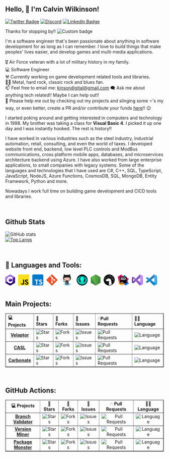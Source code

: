## **Hello, 👋 I'm Calvin Wilkinson!**
[![Twitter Badge](https://img.shields.io/badge/-Twitter-00acee?style=flat-square&logo=Twitter&logoColor=white)](https://twitter.com/KDCoder)
[![Discord](https://img.shields.io/discord/481597721199902720?color=%23575CCB&label=chat%20on%20discord&logo=discord&logoColor=white)](https://discord.gg/qewu6fNgv7)
[![Linkedin Badge](https://img.shields.io/badge/-LinkedIn-0e76a8?style=flat-square&logo=Linkedin&logoColor=white)](https://linkedin.com/in/kinsondigital)

Thanks for stopping by!! ![Custom badge](https://img.shields.io/endpoint?color=0088cc&label=Visitors&style=flat-square&url=https%3A%2F%2Fhits.dwyl.com%2FCalvinWilkinson%2FCalvinWilkinson.json)

I'm a software engineer that's been passionate about anything in software development for as long as I can remember.  I love to build things that make peoples' lives easier, and develop games and multi-media applications.

🎖  Air Force veteran with a lot of military history in my family.  
💻 Software Engineer  
⚒️ Currently working on game development related tools and libraries.  
🤘🏼 Metal, hard rock, classic rock and blues fan.  
📫 Feel free to email me: kinsondigital@gmail.com
🗨️ Ask me about anything tech related!!  Maybe I can help out!!  
🙏 Please help me out by checking out my projects and slinging some ⭐'s my way, or even better, create a PR and/or contribute your funds [here](https://github.com/sponsors/KinsonDigital)!! 😉

I started poking around and getting interested in computers and technology in 1998.  My brother was taking a class for **Visual Basic 4**. I picked it up one day and I was instantly hooked. The rest is history!!

I have worked in various industries such as the steel industry, industrial automation, retail, consulting, and even the world of taxes.  I developed website front end, backend, low level PLC controls and ModBus communications, cross platform mobile apps, databases, and microservices architecture backend using Azure.  I have also worked from large enterprise applications, to small companies with legacy systems.   Some of the languages and technologies that I have used are C#, C++, SQL, TypeScript, JavaScript, NodeJS, Azure Functions, CosmosDB, SQL, MongoDB, Entity Framework, Python and more.

Nowadays I work full time on building game development and CICD tools and libraries.

<br/>

## **Github Stats**
![GitHub stats](https://github-readme-stats.vercel.app/api?username=calvinwilkinson&show_icons=true&theme=tokyonight)  
[![Top Langs](https://github-readme-stats.vercel.app/api/top-langs/?username=calvinwilkinson&layout=compact&theme=tokyonight)](https://github.com/anuraghazra/github-readme-stats)

<br/>

## **🔨 Languages and Tools:**
<a href="https://docs.microsoft.com/en-us/dotnet/csharp/tour-of-csharp/" target="_blank">
    <img align="left" src="https://raw.githubusercontent.com/CalvinWilkinson/CalvinWilkinson/master/assets/csharp-logo.png" alt="csharp" height="35px"/>
</a>
<a href="https://developer.mozilla.org/en-US/docs/Web/JavaScript" target="_blank">
    <img style="margin-left: 10px" align="left" src="https://raw.githubusercontent.com/CalvinWilkinson/CalvinWilkinson/master/assets/javascript-logo.png" alt="javascript" height="35px"/>
</a>
<a href="https://www.typescriptlang.org/" target="_blank">
    <img style="margin-left: 10px" align="left" src="https://raw.githubusercontent.com/CalvinWilkinson/CalvinWilkinson/master/assets/typescript-logo.png" alt="typecript" height="35px"/>
</a>
<a href="https://git-scm.com/" target="_blank">
    <img style="margin-left: 10px" align="left" src="https://raw.githubusercontent.com/CalvinWilkinson/CalvinWilkinson/master/assets/git-logo.png" alt="git" height="35px"/>
</a>
<a href="https://github.com/" target="_blank">
    <img style="margin-left: 10px" align="left" src="https://raw.githubusercontent.com/CalvinWilkinson/CalvinWilkinson/master/assets/github-logo.png" alt="github" height="35px"/>
</a>
<a href="https://www.gitkraken.com/" target="_blank">
    <img style="margin-left: 10px" align="left" src="https://raw.githubusercontent.com/CalvinWilkinson/CalvinWilkinson/master/assets/gitkraken-logo.png" alt="gitkraken" height="35px"/>
</a>
<a href="https://nodejs.org/en/" target="_blank">
    <img style="margin-left: 10px" align="left" src="https://raw.githubusercontent.com/CalvinWilkinson/CalvinWilkinson/master/assets/nodejs-logo.png" alt="nodejs" height="35px"/>
</a>
<a href="https://deno.com/runtime" target="_blank">
    <img style="margin-left: 10px" align="left" src="https://raw.githubusercontent.com/CalvinWilkinson/CalvinWilkinson/master/assets/deno-logo.png" alt="deno" height="35px"/>
</a>
<a href="https://www.jetbrains.com/rider/" target="_blank">
    <img style="margin-left: 10px" align="left" src="https://raw.githubusercontent.com/CalvinWilkinson/CalvinWilkinson/master/assets/jetbrains-rider-logo.png" alt="jetbrains rider" height="35px"/>
</a>
<a href="https://visualstudio.microsoft.com/vs/" target="_blank">
    <img style="margin-left: 10px" align="left" src="https://raw.githubusercontent.com/CalvinWilkinson/CalvinWilkinson/master/assets/vs-2022-logo.png" alt="vs2022" height="35px"/>
</a>
<a href="https://code.visualstudio.com/" target="_blank">
    <img style="margin-left: 10px" align="left" src="https://raw.githubusercontent.com/CalvinWilkinson/CalvinWilkinson/master/assets/vscode-logo.png" alt="vscode" height="35px"/>
</a>

<br/>
<br/>
<br/>

## **Main Projects:**

<table border>
    <thead align="left">
        <tr>
            <td><b>💻 Projects</b></td>
            <td><b>🌟 Stars</b></td>
            <td><b>🍴 Forks</b></td>
            <td><b>🐛 Issues</b></td>
            <td><b><img src="./assets/pull-request.png" width="9%"/>Pull Requests</b></td>
            <td><b>👨‍💻 Language</b></td>
        </tr>
    </thead>
    <tbody>
        <!-- VELAPTOR -->
        <tr>
            <td align="center">
                <a href="https://github.com/KinsonDigital/Velaptor">
                    <b style="margin-bottom: 10px">Velaptor</b>
                </a>
            </td>
            <td>
                <img alt="Stars" src="https://img.shields.io/github/stars/KinsonDigital/Velaptor?style=flat-square&labelColor=343b41"/>
            </td>
            <td>
                <img alt="Forks" src="https://img.shields.io/github/forks/KinsonDigital/Velaptor?style=flat-square&labelColor=343b41"/>
            </td>
            <td>
                <img alt="Issues" src="https://img.shields.io/github/issues/KinsonDigital/Velaptor?style=flat-square"/>
            </td>
            <td>
                <img alt="Pull Requests" src="https://img.shields.io/github/issues-pr/KinsonDigital/Velaptor?style=flat-square"/>
            </td>
            <td>
                <img alt="Language" src="https://img.shields.io/github/languages/top/KinsonDigital/Velaptor?style=flat-square"/>
            </td>
        </tr>
        <!-- CASL -->
        <tr>
            <td align="center">
                <a href="https://github.com/KinsonDigital/CASL">
                    <b style="margin-bottom: 10px">CASL</b>
                </a>
            </td>
            <td>
                <img alt="Stars" src="https://img.shields.io/github/stars/KinsonDigital/CASL?style=flat-square&labelColor=343b41"/>
            </td>
            <td>
                <img alt="Forks" src="https://img.shields.io/github/forks/KinsonDigital/CASL?style=flat-square&labelColor=343b41"/>
            </td>
            <td>
                <img alt="Issues" src="https://img.shields.io/github/issues/KinsonDigital/CASL?style=flat-square"/>
            </td>
            <td>
                <img alt="Pull Requests" src="https://img.shields.io/github/issues-pr/KinsonDigital/CASL?style=flat-square"/>
            </td>
            <td>
                <img alt="Language" src="https://img.shields.io/github/languages/top/KinsonDigital/CASL?style=flat-square"/>
            </td>
        </tr>
        <!-- CARBONATE -->
        <tr>
            <td align="center">
                <a href="https://github.com/KinsonDigital/Carbonate">
                    <b style="margin-bottom: 10px">Carbonate</b>
                </a>
            </td>
            <td>
                <img alt="Stars" src="https://img.shields.io/github/stars/KinsonDigital/Carbonate?style=flat-square&labelColor=343b41"/>
            </td>
            <td>
                <img alt="Forks" src="https://img.shields.io/github/forks/KinsonDigital/Carbonate?style=flat-square&labelColor=343b41"/>
            </td>
            <td>
                <img alt="Issues" src="https://img.shields.io/github/issues/KinsonDigital/Carbonate?style=flat-square"/>
            </td>
            <td>
                <img alt="Pull Requests" src="https://img.shields.io/github/issues-pr/KinsonDigital/Carbonate?style=flat-square"/>
            </td>
            <td>
                <img alt="Language" src="https://img.shields.io/github/languages/top/KinsonDigital/Carbonate?style=flat-square"/>
            </td>
        </tr>
    </tbody>
</table>

<br/>

## **GitHub Actions:**

<table border>
    <thead align="center">
        <tr>
            <td><b>💻 Projects</b></td>
            <td><b>🌟 Stars</b></td>
            <td><b>🍴 Forks</b></td>
            <td><b>🐛 Issues</b></td>
            <td><b><img src="./assets/pull-request.png" width="9%"/> Pull Requests</b></td>
            <td><b>👨‍💻 Language</b></td>
        </tr>
    </thead>
    <tbody align="center">
        <tr>
            <!-- BRANCH VALIDATOR -->
            <td>
                <a href="https://github.com/KinsonDigital/BranchValidator">
                    <b style="margin-bottom: 10px">Branch Validator</b>
                </a>
            </td>
            <td>
                <img alt="Stars" src="https://img.shields.io/github/stars/KinsonDigital/BranchValidator?style=flat-square&labelColor=343b41"/>
            </td>
            <td>
                <img alt="Forks" src="https://img.shields.io/github/forks/KinsonDigital/BranchValidator?style=flat-square&labelColor=343b41"/>
            </td>
            <td>
                <img alt="Issues" src="https://img.shields.io/github/issues/KinsonDigital/BranchValidator?style=flat-square"/>
            </td>
            <td>
                <img alt="Pull Requests" src="https://img.shields.io/github/issues-pr/KinsonDigital/BranchValidator?style=flat-square"/>
            </td>
            <td>
                <img alt="Language" src="https://img.shields.io/github/languages/top/KinsonDigital/BranchValidator?style=flat-square"/>
            </td>
        </tr>
        <tr>
            <!-- VERSION MINER -->
            <td>
                <a href="https://github.com/KinsonDigital/VersionMiner">
                    <b style="margin-bottom: 10px">Version Miner</b>
                </a>
            </td>
            <td>
                <img alt="Stars" src="https://img.shields.io/github/stars/KinsonDigital/VersionMiner?style=flat-square&labelColor=343b41"/>
            </td>
            <td>
                <img alt="Forks" src="https://img.shields.io/github/forks/KinsonDigital/VersionMiner?style=flat-square&labelColor=343b41"/>
            </td>
            <td>
                <img alt="Issues" src="https://img.shields.io/github/issues/KinsonDigital/VersionMiner?style=flat-square"/>
            </td>
            <td>
                <img alt="Pull Requests" src="https://img.shields.io/github/issues-pr/KinsonDigital/VersionMiner?style=flat-square"/>
            </td>
            <td>
                <img alt="Language" src="https://img.shields.io/github/languages/top/KinsonDigital/VersionMiner?style=flat-square"/>
            </td>
        </tr>
        <!-- PACKAGEMONSTER -->
        <tr>
            <td>
                <a href="https://github.com/KinsonDigital/PackageMonster">
                    <b style="margin-bottom: 10px">Package Monster</b>
                </a>
            </td>
            <td>
                <img alt="Stars" src="https://img.shields.io/github/stars/KinsonDigital/PackageMonster?style=flat-square&labelColor=343b41"/>
            </td>
            <td>
                <img alt="Forks" src="https://img.shields.io/github/forks/KinsonDigital/PackageMonster?style=flat-square&labelColor=343b41"/>
            </td>
            <td>
                <img alt="Issues" src="https://img.shields.io/github/issues/KinsonDigital/PackageMonster?style=flat-square"/>
            </td>
            <td>
                <img alt="Pull Requests" src="https://img.shields.io/github/issues-pr/KinsonDigital/PackageMonster?style=flat-square"/>
            </td>
            <td>
                <img alt="Language" src="https://img.shields.io/github/languages/top/KinsonDigital/PackageMonster?style=flat-square"/>
            </td>
        </tr>
    </tbody>
</table>
